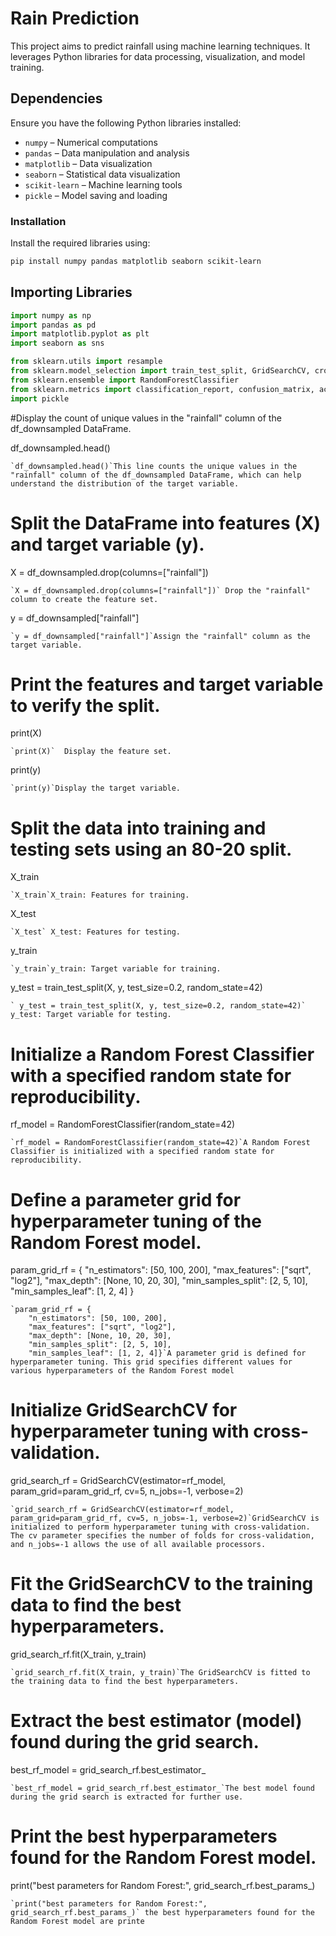 # Rain Prediction

This project aims to predict rainfall using machine learning techniques. It leverages Python libraries for data processing, visualization, and model training.

## Dependencies
Ensure you have the following Python libraries installed:

- `numpy` – Numerical computations
- `pandas` – Data manipulation and analysis
- `matplotlib` – Data visualization
- `seaborn` – Statistical data visualization
- `scikit-learn` – Machine learning tools
- `pickle` – Model saving and loading

### Installation
Install the required libraries using:
```bash
pip install numpy pandas matplotlib seaborn scikit-learn
```
## Importing Libraries
```python
import numpy as np  
import pandas as pd  
import matplotlib.pyplot as plt  
import seaborn as sns  

from sklearn.utils import resample  
from sklearn.model_selection import train_test_split, GridSearchCV, cross_val_score  
from sklearn.ensemble import RandomForestClassifier  
from sklearn.metrics import classification_report, confusion_matrix, accuracy_score  
import pickle  
```


#Display the count of unique values in the "rainfall" column of the df_downsampled DataFrame.

df_downsampled.head()
```
`df_downsampled.head()`This line counts the unique values in the "rainfall" column of the df_downsampled DataFrame, which can help understand the distribution of the target variable.
```
# Split the DataFrame into features (X) and target variable (y).


X = df_downsampled.drop(columns=["rainfall"]) 
```
`X = df_downsampled.drop(columns=["rainfall"])` Drop the "rainfall" column to create the feature set. 
```
 
y = df_downsampled["rainfall"] 
```
`y = df_downsampled["rainfall"]`Assign the "rainfall" column as the target variable.
 ``` 

# Print the features and target variable to verify the split.


print(X)
``` 
`print(X)`  Display the feature set.
```
  
print(y)
```
`print(y)`Display the target variable.
```

# Split the data into training and testing sets using an 80-20 split.

X_train
```
`X_train`X_train: Features for training.
```
 
X_test
```
`X_test` X_test: Features for testing.
```

 y_train
 ```
 `y_train`y_train: Target variable for training.
 ```
 y_test = train_test_split(X, y, test_size=0.2, random_state=42)
 ```
` y_test = train_test_split(X, y, test_size=0.2, random_state=42)` y_test: Target variable for testing.
```
  
 
# Initialize a Random Forest Classifier with a specified random state for reproducibility.

rf_model = RandomForestClassifier(random_state=42)
```
`rf_model = RandomForestClassifier(random_state=42)`A Random Forest Classifier is initialized with a specified random state for reproducibility.
```    

# Define a parameter grid for hyperparameter tuning of the Random Forest model.



param_grid_rf = {
    "n_estimators": [50, 100, 200],
    "max_features": ["sqrt", "log2"],
    "max_depth": [None, 10, 20, 30],
    "min_samples_split": [2, 5, 10],
    "min_samples_leaf": [1, 2, 4]
}
```
`param_grid_rf = {
    "n_estimators": [50, 100, 200],
    "max_features": ["sqrt", "log2"],
    "max_depth": [None, 10, 20, 30],
    "min_samples_split": [2, 5, 10],
    "min_samples_leaf": [1, 2, 4]}`A parameter grid is defined for hyperparameter tuning. This grid specifies different values for various hyperparameters of the Random Forest model

```
# Initialize GridSearchCV for hyperparameter tuning with cross-validation.

grid_search_rf = GridSearchCV(estimator=rf_model, param_grid=param_grid_rf, cv=5, n_jobs=-1, verbose=2)
```
`grid_search_rf = GridSearchCV(estimator=rf_model, param_grid=param_grid_rf, cv=5, n_jobs=-1, verbose=2)`GridSearchCV is initialized to perform hyperparameter tuning with cross-validation. The cv parameter specifies the number of folds for cross-validation, and n_jobs=-1 allows the use of all available processors.
```

# Fit the GridSearchCV to the training data to find the best hyperparameters.

grid_search_rf.fit(X_train, y_train)
```
`grid_search_rf.fit(X_train, y_train)`The GridSearchCV is fitted to the training data to find the best hyperparameters.
```

# Extract the best estimator (model) found during the grid search.

best_rf_model = grid_search_rf.best_estimator_
```
`best_rf_model = grid_search_rf.best_estimator_`The best model found during the grid search is extracted for further use.
```    

# Print the best hyperparameters found for the Random Forest model.

print("best parameters for Random Forest:", grid_search_rf.best_params_)
```
`print("best parameters for Random Forest:", grid_search_rf.best_params_)` the best hyperparameters found for the Random Forest model are printe
 ```   